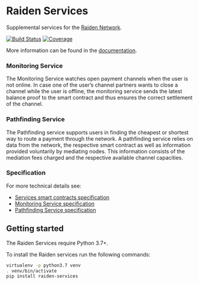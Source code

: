 # Raiden Services

Supplemental services for the [Raiden Network](https://raiden.network/).

[![Build Status](https://travis-ci.com/raiden-network/raiden-services.svg?branch=master)](https://travis-ci.com/raiden-network/raiden-services)
[![Coverage](https://img.shields.io/codecov/c/github/raiden-network/raiden-services.svg?style=round)](https://codecov.io/gh/raiden-network/raiden-services/)

More information can be found in the [documentation](https://raiden-services.readthedocs.io/en/latest/).

### Monitoring Service

The Monitoring Service watches open payment channels when the user is not online. In case one of the user’s channel partners wants to close a channel while the user is offline, the monitoring service sends the latest balance proof to the smart contract and thus ensures the correct settlement of the channel.

### Pathfinding Service

The Pathfinding service supports users in finding the cheapest or shortest way to route a payment through the network. A pathfinding service relies on data from the network, the respective smart contract as well as information provided voluntarily by mediating nodes. This information consists of the mediation fees charged and the respective available channel capacities.

### Specification

For more technical details see:
- [Services smart contracts specification](https://raiden-network-specification.readthedocs.io/en/latest/service_contracts.html)
- [Monitoring Service specification](https://raiden-network-specification.readthedocs.io/en/latest/monitoring_service.html)
- [Pathfinding Service specification](https://raiden-network-specification.readthedocs.io/en/latest/pathfinding_service.html)

## Getting started

The Raiden Services require Python 3.7+.

To install the Raiden services run the following commands:

```sh
virtualenv -p python3.7 venv
. venv/bin/activate
pip install raiden-services
```
